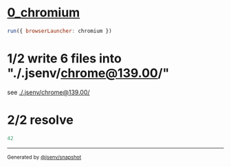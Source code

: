 # [0_chromium](../../as_js_module_dev.test.mjs#L22)

```js
run({ browserLauncher: chromium })
```

# 1/2 write 6 files into "./.jsenv/chrome@139.00/"

see [./.jsenv/chrome@139.00/](./.jsenv/chrome@139.00/)

# 2/2 resolve

```js
42
```

---

<sub>
  Generated by <a href="https://github.com/jsenv/core/tree/main/packages/tooling/snapshot">@jsenv/snapshot</a>
</sub>
